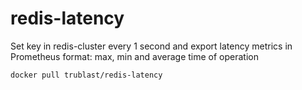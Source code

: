 # redis-latency

Set key in redis-cluster every 1 second and export latency metrics in Prometheus format: max, min and average time of operation

```docker pull trublast/redis-latency```